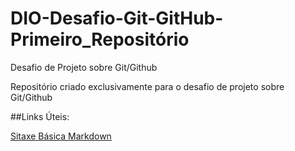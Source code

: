 # DIO-Desafio-Git-GitHub-Primeiro_Repositório
Desafio de Projeto sobre Git/Github

Repositório criado exclusivamente para o desafio de projeto sobre Git/Github

##Links Úteis:

[Sitaxe Básica Markdown](https://markdown.net.br/sintaxe-basica/)
